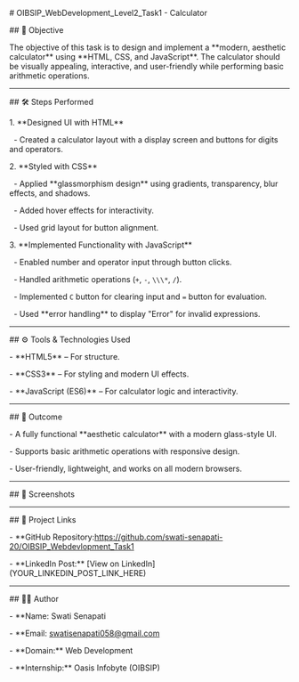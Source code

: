 \# OIBSIP\_WebDevelopment\_Level2\_Task1 - Calculator



\## 📌 Objective

The objective of this task is to design and implement a \*\*modern, aesthetic calculator\*\* using \*\*HTML, CSS, and JavaScript\*\*. The calculator should be visually appealing, interactive, and user-friendly while performing basic arithmetic operations.



---



\## 🛠️ Steps Performed

1\. \*\*Designed UI with HTML\*\*

   - Created a calculator layout with a display screen and buttons for digits and operators.



2\. \*\*Styled with CSS\*\*

   - Applied \*\*glassmorphism design\*\* using gradients, transparency, blur effects, and shadows.

   - Added hover effects for interactivity.

   - Used grid layout for button alignment.



3\. \*\*Implemented Functionality with JavaScript\*\*

   - Enabled number and operator input through button clicks.

   - Handled arithmetic operations (`+`, `-`, `\\\*`, `/`).

   - Implemented `C` button for clearing input and `=` button for evaluation.

   - Used \*\*error handling\*\* to display "Error" for invalid expressions.



---



\## ⚙️ Tools \& Technologies Used

\- \*\*HTML5\*\* – For structure.

\- \*\*CSS3\*\* – For styling and modern UI effects.

\- \*\*JavaScript (ES6)\*\* – For calculator logic and interactivity.



---



\## 🚀 Outcome

\- A fully functional \*\*aesthetic calculator\*\* with a modern glass-style UI.

\- Supports basic arithmetic operations with responsive design.

\- User-friendly, lightweight, and works on all modern browsers.



---



\## 📸 Screenshots









---



\## 🔗 Project Links

\- \*\*GitHub Repository:https://github.com/swati-senapati-20/OIBSIP_Webdevlopment_Task1

\- \*\*LinkedIn Post:\*\* \[View on LinkedIn](YOUR\_LINKEDIN\_POST\_LINK\_HERE)



---



\## 👨‍💻 Author

\- \*\*Name: Swati Senapati

\- \*\*Email: swatisenapati058@gmail.com

\- \*\*Domain:\*\* Web Development

\- \*\*Internship:\*\* Oasis Infobyte (OIBSIP)


